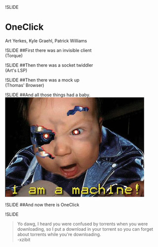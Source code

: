 !SLIDE
# OneClick
Art Yerkes, Kyle Graehl, Patrick Williams

!SLIDE
##First there was an invisible client  
(Torque)

!SLIDE
##Then there was a socket twiddler  
(Art's LSP)

!SLIDE
##Then there was a mock up  
(Thomas' Browser)

!SLIDE
##And all those things had a baby.  
![baby OneClick](img/angry_baby.jpg)

!SLIDE
##And now there is OneClick

!SLIDE
> Yo dawg, I heard you were confused by torrents when you were downloading, so I put a download in your torrent so you can forget about torrents while you're downloading.  
-xzibit
